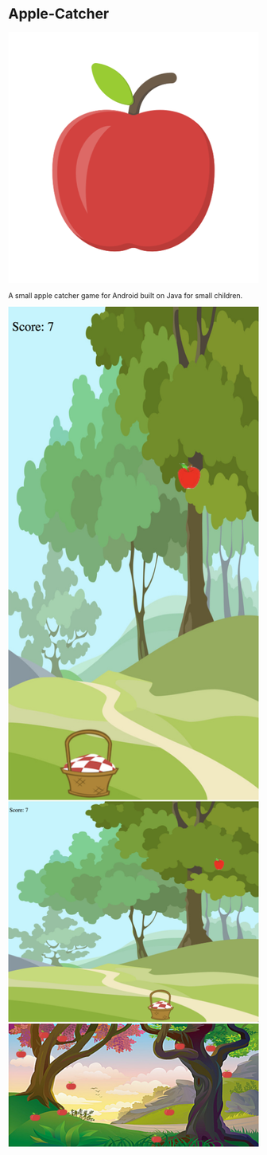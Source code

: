 # Apple-Catcher
![App Icon](https://github.com/Aries-Sciences-LLC/Apple-Catcher/blob/master/Goolge%20Play%20Store%20Production%20Assets/main_icon.png)

A small apple catcher game for Android built on Java for small children.

![](https://github.com/Aries-Sciences-LLC/Apple-Catcher/blob/master/Goolge%20Play%20Store%20Production%20Assets/iphone_app_img.png)
![](https://github.com/Aries-Sciences-LLC/Apple-Catcher/blob/master/Goolge%20Play%20Store%20Production%20Assets/ipad_app_img.png)
![](https://github.com/Aries-Sciences-LLC/Apple-Catcher/blob/master/Goolge%20Play%20Store%20Production%20Assets/main_porduction_bg_art.jpg)
